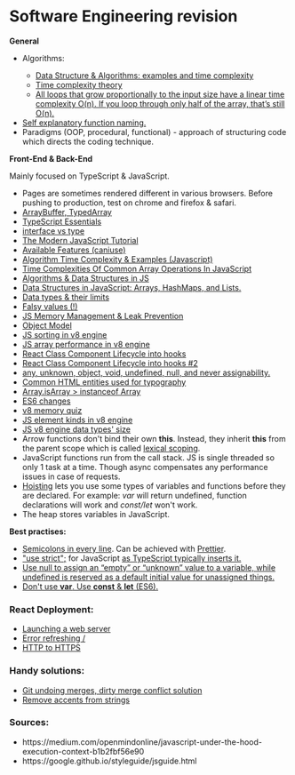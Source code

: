 # Software Engineering revision

**General**

<ul>
    <li>Algorithms:</li>
    <ul>
        <li>
            <a href='https://github.com/skjha1/Data-Structure-Algorithm-Programs'>Data Structure & Algorithms: examples and time complexity</a>
        </li>
        <li>
            <a href='https://en.wikipedia.org/wiki/Time_complexity'>Time complexity theory</a>
        </li>
        <li>
            <a href='https://adrianmejia.com/how-to-find-time-complexity-of-an-algorithm-code-big-o-notation/'>All loops that grow proportionally to the input size have a linear time complexity O(n). If you loop through only half of the array, that’s still O(n).</a>
        </li>
    </ul>
    <li>
        <a href="https://javascript.info/function-basics#function-naming">Self explanatory function naming.</a>
    </li>
    <li>Paradigms (OOP, procedural, functional) - approach of structuring code which directs the coding technique.</li>

</ul

<p><b>Front-End & Back-End</b></p>
<p>Mainly focused on TypeScript & JavaScript.</i></p>
<ul>
    <li>Pages are sometimes rendered different in various browsers. Before pushing to production, test on chrome and firefox & safari.</li>
    <li>
        <a href="https://javascript.info/arraybuffer-binary-arrays">ArrayBuffer, TypedArray </a>
    </li>
    <li>
        <a href="https://github.com/krzkaczor/ts-essentials">TypeScript Essentials</a>
    </li>
    <li>
        <a href="https://medium.com/@martin_hotell/interface-vs-type-alias-in-typescript-2-7-2a8f1777af4c">interface vs type</a>
    </li>
    <li>
        <a href="https://javascript.info/">The Modern JavaScript Tutorial</a>
    </li>
    <li>
        <a href="https://caniuse.com">Available Features (caniuse)</a>
    </li>
    <li>
        <a href='https://www.jenniferbland.com/time-complexity-analysis-in-javascript/'>Algorithm Time Complexity & Examples (Javascript)</a> 
    </li>    
    <li>
        <a href='https://medium.com/@ashfaqueahsan61/time-complexities-of-common-array-operations-in-javascript-c11a6a65a168'>Time Complexities Of Common Array Operations In JavaScript</a>
    </li>
    <li>
        <a href="https://github.com/trekhleb/javascript-algorithms">Algorithms & Data Structures in JS</a>
    </li>
    <li>
        <a href='https://adrianmejia.com/data-structures-time-complexity-for-beginners-arrays-hashmaps-linked-lists-stacks-queues-tutorial/'>Data Structures in JavaScript: Arrays, HashMaps, and Lists.</a>
    </li>
    <li>
        <a href="https://developer.mozilla.org/en-US/docs/Web/JavaScript/Data_structures">Data types & their limits</a>
    </li>
    <li>
        <a href="https://developer.mozilla.org/en-US/docs/Glossary/Falsy">Falsy values (!)</a>
    </li>            
    <li>
        <a href="https://blog.sessionstack.com/how-javascript-works-memory-management-how-to-handle-4-common-memory-leaks-3f28b94cfbec">JS Memory Management & Leak Prevention
    </li>
    <li>
        <a href="https://developer.mozilla.org/en-US/docs/Web/JavaScript/Guide/Details_of_the_Object_Model">Object Model</a>
    </li>
    <li>
        <a href="https://v8.dev/blog/array-sort">JS sorting in v8 engine</a>
    </li>
    <li>
        <a href="https://firstclassjs.com/under-the-hood-arrays-in-js/">JS array performance in v8 engine</a>
    </li>
    <li>
        <a href="https://stackoverflow.com/questions/53464595/how-to-use-componentwillmount-in-react-hooks/62701724#62701724">React Class Component Lifecycle into hooks</a>
    </li>
    <li>
        <a href="https://stackoverflow.com/a/55768105">React Class Component Lifecycle into hooks #2</a>
    </li>
    <li>
         <a href='https://www.typescriptlang.org/docs/handbook/type-compatibility.html#any-unknown-object-void-undefined-null-and-never-assignability'>any, unknown, object, void, undefined, null, and never assignability.</a>
    </li>
    <li>
        <a href='https://www.w3.org/wiki/Common_HTML_entities_used_for_typography'>
            Common HTML entities used for typography
        </a>
    </li>
    <li>
        <a href='https://stackoverflow.com/a/22289982'>
            Array.isArray > instanceof Array
        </a>
    </li>
    <li>
        <a href="https://github.com/lukehoban/es6features">ES6 changes</a>
    </li>
    <li>
        <a href="https://www.mattzeunert.com/2018/01/25/v8-javascript-memory-quiz.html">v8 memory quiz</a>
    </li>
    <li>
        <a href="https://v8.dev/blog/elements-kinds">JS element kinds in v8 engine</a>
    </li>
    <li>
        <a href="https://www.mattzeunert.com/2016/07/24/javascript-array-object-sizes.html">JS v8 engine data types' size</a>
    </li>
    <li>
        Arrow functions don't bind their own <b>this</b>. Instead, they inherit <b>this</b> from the parent scope which is called <a href='https://stackoverflow.com/a/1047491'>lexical scoping</a>.
    </li>
    <li>
        JavaScript functions run from the call stack. JS is single threaded so only 1 task at a time. Though async compensates any performance issues in case of requests.
    </li>
    <li>
        <a href='https://developer.mozilla.org/en-US/docs/Glossary/Hoisting'>Hoisting</a> lets you use some types of variables and functions before they are declared. For example: <i>var</i> will return undefined, function declarations will work and <i>const/let</i> won't work. 
    </li>
    <li>
        The heap stores variables in JavaScript.
    </li>
</ul>

<b>Best practises:</b>

<ul>
<li>
<a href='https://javascript.info/structure#semicolon'>Semicolons in every line</a>. Can be achieved with <a href="https://prettier.io/">Prettier</a>.
</li>
<li>
<a href='https://javascript.info/strict-mode'>"use strict";</a> for JavaScript <a href='https://stackoverflow.com/a/31392947'>as TypeScript typically inserts it.</a>
</li>
<li>
<a href='https://javascript.info/types#the-undefined-value'>Use null to assign an “empty” or “unknown” value to a variable, while undefined is reserved as a default initial value for unassigned things.</a>
</li>
<li>
<a href="https://medium.com/@codingsam/awesome-javascript-no-more-var-working-title-999428999994">Don't use <b>var</b>. Use <b>const</b> & <b>let</b> (ES6).</a>
</li>
</ul>

### React Deployment:

- [Launching a web server](https://medium.com/@timmykko/deploying-create-react-app-with-nginx-and-ubuntu-e6fe83c5e9e7)
- [Error refreshing /](https://ui.dev/react-router-cannot-get-url-refresh/)
- [HTTP to HTTPS](https://serversforhackers.com/c/redirect-http-to-https-nginx)

### Handy solutions:
- [Git undoing merges, dirty merge conflict solution](https://stackoverflow.com/a/2389423)
- [Remove accents from strings](https://npm.io/package/remove-accents)

### Sources:
<ul>
    <li>https://medium.com/openmindonline/javascript-under-the-hood-execution-context-b1b2fbf56e90</li>
    <li>https://google.github.io/styleguide/jsguide.html</li>
</ul>
